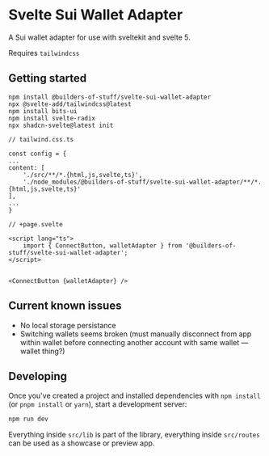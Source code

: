 # Svelte Sui Wallet Adapter

A Sui wallet adapter for use with sveltekit and svelte 5.

Requires `tailwindcss`

## Getting started

```
npm install @builders-of-stuff/svelte-sui-wallet-adapter
npx @svelte-add/tailwindcss@latest
npm install bits-ui
npm install svelte-radix
npx shadcn-svelte@latest init
```

```
// tailwind.css.ts

const config = {
...
content: [
	'./src/**/*.{html,js,svelte,ts}',
	'./node_modules/@builders-of-stuff/svelte-sui-wallet-adapter/**/*.{html,js,svelte,ts}'
],
...
}
```

```
// +page.svelte

<script lang="ts">
	import { ConnectButton, walletAdapter } from '@builders-of-stuff/svelte-sui-wallet-adapter';
</script>


<ConnectButton {walletAdapter} />
```

## Current known issues

- No local storage persistance
- Switching wallets seems broken (must manually disconnect from app within wallet before connecting another account with same wallet — wallet thing?)

## Developing

Once you've created a project and installed dependencies with `npm install` (or `pnpm install` or `yarn`), start a development server:

```bash
npm run dev
```

Everything inside `src/lib` is part of the library, everything inside `src/routes` can be used as a showcase or preview app.
